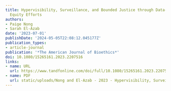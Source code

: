 ```yaml
---
title: Hypervisibility, Surveillance, and Bounded Justice through Data-Driven Health
  Equity Efforts
authors:
- Paige Nong
- Sarah El-Azab
date: '2023-07-01'
publishDate: '2024-05-05T22:08:12.045177Z'
publication_types:
- article-journal
publication: '*The American Journal of Bioethics*'
doi: 10.1080/15265161.2023.2207516
links:
- name: URL
  url: https://www.tandfonline.com/doi/full/10.1080/15265161.2023.2207516
- name: PDF
  url: static/uploads/Nong and El-Azab - 2023 - Hypervisibility, Surveillance, and Bounded Justice.pdf
---
```

